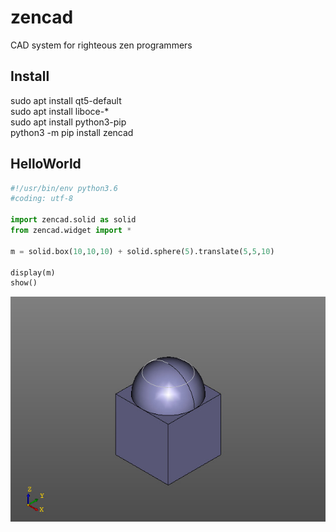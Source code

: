 # zencad
CAD system for righteous zen programmers

Install
-------
sudo apt install qt5-default  
sudo apt install liboce-*  
sudo apt install python3-pip  
python3 -m pip install zencad  

HelloWorld
----------
```python
#!/usr/bin/env python3.6
#coding: utf-8

import zencad.solid as solid
from zencad.widget import *

m = solid.box(10,10,10) + solid.sphere(5).translate(5,5,10)

display(m)
show()
```

![/docs/result.jpeg](/docs/result.jpeg)

